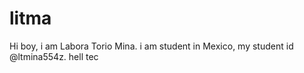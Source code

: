 # litma
Hi boy, i am Labora Torio Mina. i am student in Mexico, my student id @ltmina554z. hell
tec
